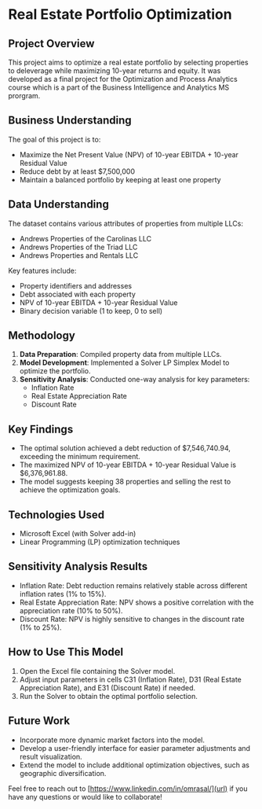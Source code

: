 # Real Estate Portfolio Optimization

## Project Overview
This project aims to optimize a real estate portfolio by selecting properties to deleverage while maximizing 10-year returns and equity. It was developed as a final project for the Optimization and Process Analytics course which is a part of the Business Intelligence and Analytics MS prorgram.

## Business Understanding
The goal of this project is to:
- Maximize the Net Present Value (NPV) of 10-year EBITDA + 10-year Residual Value
- Reduce debt by at least $7,500,000
- Maintain a balanced portfolio by keeping at least one property

## Data Understanding
The dataset contains various attributes of properties from multiple LLCs:
- Andrews Properties of the Carolinas LLC
- Andrews Properties of the Triad LLC
- Andrews Properties and Rentals LLC

Key features include:
- Property identifiers and addresses
- Debt associated with each property
- NPV of 10-year EBITDA + 10-year Residual Value
- Binary decision variable (1 to keep, 0 to sell)

## Methodology
1. **Data Preparation**: Compiled property data from multiple LLCs.
2. **Model Development**: Implemented a Solver LP Simplex Model to optimize the portfolio.
3. **Sensitivity Analysis**: Conducted one-way analysis for key parameters:
   - Inflation Rate
   - Real Estate Appreciation Rate
   - Discount Rate

## Key Findings
- The optimal solution achieved a debt reduction of $7,546,740.94, exceeding the minimum requirement.
- The maximized NPV of 10-year EBITDA + 10-year Residual Value is $6,376,961.88.
- The model suggests keeping 38 properties and selling the rest to achieve the optimization goals.

## Technologies Used
- Microsoft Excel (with Solver add-in)
- Linear Programming (LP) optimization techniques

## Sensitivity Analysis Results
- Inflation Rate: Debt reduction remains relatively stable across different inflation rates (1% to 15%).
- Real Estate Appreciation Rate: NPV shows a positive correlation with the appreciation rate (10% to 50%).
- Discount Rate: NPV is highly sensitive to changes in the discount rate (1% to 25%).

## How to Use This Model
1. Open the Excel file containing the Solver model.
2. Adjust input parameters in cells C31 (Inflation Rate), D31 (Real Estate Appreciation Rate), and E31 (Discount Rate) if needed.
3. Run the Solver to obtain the optimal portfolio selection.

## Future Work
- Incorporate more dynamic market factors into the model.
- Develop a user-friendly interface for easier parameter adjustments and result visualization.
- Extend the model to include additional optimization objectives, such as geographic diversification.

Feel free to reach out to [https://www.linkedin.com/in/omrasal/](url) if you have any questions or would like to collaborate!
